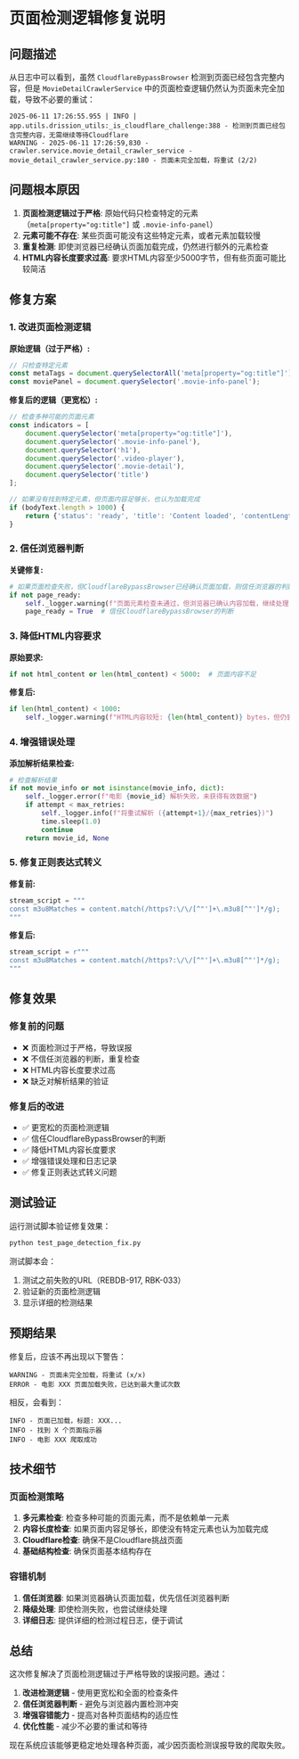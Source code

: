 # 页面检测逻辑修复说明

## 问题描述

从日志中可以看到，虽然 `CloudflareBypassBrowser` 检测到页面已经包含完整内容，但是 `MovieDetailCrawlerService` 中的页面检查逻辑仍然认为页面未完全加载，导致不必要的重试：

```
2025-06-11 17:26:55.955 | INFO | app.utils.drission_utils:_is_cloudflare_challenge:388 - 检测到页面已经包含完整内容，无需继续等待Cloudflare
WARNING - 2025-06-11 17:26:59,830 - crawler.service.movie_detail_crawler_service - movie_detail_crawler_service.py:180 - 页面未完全加载，将重试 (2/2)
```

## 问题根本原因

1. **页面检测逻辑过于严格**: 原始代码只检查特定的元素（`meta[property="og:title"]` 或 `.movie-info-panel`）
2. **元素可能不存在**: 某些页面可能没有这些特定元素，或者元素加载较慢
3. **重复检测**: 即使浏览器已经确认页面加载完成，仍然进行额外的元素检查
4. **HTML内容长度要求过高**: 要求HTML内容至少5000字节，但有些页面可能比较简洁

## 修复方案

### 1. 改进页面检测逻辑

**原始逻辑（过于严格）:**
```javascript
// 只检查特定元素
const metaTags = document.querySelectorAll('meta[property="og:title"]');
const moviePanel = document.querySelector('.movie-info-panel');
```

**修复后的逻辑（更宽松）:**
```javascript
// 检查多种可能的页面元素
const indicators = [
    document.querySelector('meta[property="og:title"]'),
    document.querySelector('.movie-info-panel'),
    document.querySelector('h1'),
    document.querySelector('.video-player'),
    document.querySelector('.movie-detail'),
    document.querySelector('title')
];

// 如果没有找到特定元素，但页面内容足够长，也认为加载完成
if (bodyText.length > 1000) {
    return {'status': 'ready', 'title': 'Content loaded', 'contentLength': bodyText.length};
}
```

### 2. 信任浏览器判断

**关键修复:**
```python
# 如果页面检查失败，但CloudflareBypassBrowser已经确认页面加载，则信任浏览器的判断
if not page_ready:
    self._logger.warning(f"页面元素检查未通过，但浏览器已确认内容加载，继续处理...")
    page_ready = True  # 信任CloudflareBypassBrowser的判断
```

### 3. 降低HTML内容要求

**原始要求:**
```python
if not html_content or len(html_content) < 5000:  # 页面内容不足
```

**修复后:**
```python
if len(html_content) < 1000:
    self._logger.warning(f"HTML内容较短: {len(html_content)} bytes，但仍尝试解析")
```

### 4. 增强错误处理

**添加解析结果检查:**
```python
# 检查解析结果
if not movie_info or not isinstance(movie_info, dict):
    self._logger.error(f"电影 {movie_id} 解析失败，未获得有效数据")
    if attempt < max_retries:
        self._logger.info(f"将重试解析 ({attempt+1}/{max_retries})")
        time.sleep(1.0)
        continue
    return movie_id, None
```

### 5. 修复正则表达式转义

**修复前:**
```python
stream_script = """
const m3u8Matches = content.match(/https?:\/\/[^"']+\.m3u8[^"']*/g);
"""
```

**修复后:**
```python
stream_script = r"""
const m3u8Matches = content.match(/https?:\/\/[^"']+\.m3u8[^"']*/g);
"""
```

## 修复效果

### 修复前的问题
- ❌ 页面检测过于严格，导致误报
- ❌ 不信任浏览器的判断，重复检查
- ❌ HTML内容长度要求过高
- ❌ 缺乏对解析结果的验证

### 修复后的改进
- ✅ 更宽松的页面检测逻辑
- ✅ 信任CloudflareBypassBrowser的判断
- ✅ 降低HTML内容长度要求
- ✅ 增强错误处理和日志记录
- ✅ 修复正则表达式转义问题

## 测试验证

运行测试脚本验证修复效果：

```bash
python test_page_detection_fix.py
```

测试脚本会：
1. 测试之前失败的URL（REBDB-917, RBK-033）
2. 验证新的页面检测逻辑
3. 显示详细的检测结果

## 预期结果

修复后，应该不再出现以下警告：
```
WARNING - 页面未完全加载，将重试 (x/x)
ERROR - 电影 XXX 页面加载失败，已达到最大重试次数
```

相反，会看到：
```
INFO - 页面已加载，标题: XXX...
INFO - 找到 X 个页面指示器
INFO - 电影 XXX 爬取成功
```

## 技术细节

### 页面检测策略
1. **多元素检查**: 检查多种可能的页面元素，而不是依赖单一元素
2. **内容长度检查**: 如果页面内容足够长，即使没有特定元素也认为加载完成
3. **Cloudflare检查**: 确保不是Cloudflare挑战页面
4. **基础结构检查**: 确保页面基本结构存在

### 容错机制
1. **信任浏览器**: 如果浏览器确认页面加载，优先信任浏览器判断
2. **降级处理**: 即使检测失败，也尝试继续处理
3. **详细日志**: 提供详细的检测过程日志，便于调试

## 总结

这次修复解决了页面检测逻辑过于严格导致的误报问题。通过：

1. **改进检测逻辑** - 使用更宽松和全面的检查条件
2. **信任浏览器判断** - 避免与浏览器内置检测冲突
3. **增强容错能力** - 提高对各种页面结构的适应性
4. **优化性能** - 减少不必要的重试和等待

现在系统应该能够更稳定地处理各种页面，减少因页面检测误报导致的爬取失败。
